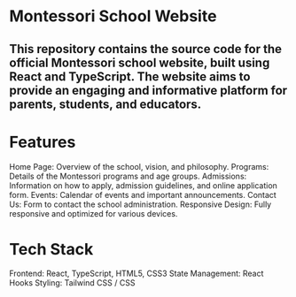 # Montessori School Website

## This repository contains the source code for the official Montessori school website, built using React and TypeScript. The website aims to provide an engaging and informative platform for parents, students, and educators.

# Features
  Home Page: Overview of the school, vision, and philosophy.
  Programs: Details of the Montessori programs and age groups.
  Admissions: Information on how to apply, admission guidelines, and online application form.
  Events: Calendar of events and important announcements.
  Contact Us: Form to contact the school administration.
  Responsive Design: Fully responsive and optimized for various devices.
  
# Tech Stack
  Frontend: React, TypeScript, HTML5, CSS3
  State Management: React Hooks
  Styling: Tailwind CSS / CSS
